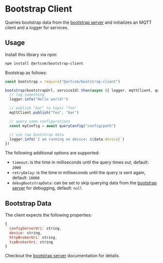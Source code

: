 # Bootstrap Client

Queries bootstrap data from the [bootstrap server](https://github.com/artcom/bootstrap-server) and initializes an MQTT client and a logger for services.

## Usage

Install this library via npm:
```bash
npm install @artcom/bootstrap-client
```

Bootstrap as follows:
```javascript
const bootstrap = require("@artcom/bootstrap-client")

bootstrap(bootstrapUrl, serviceId).then(async ({ logger, mqttClient, queryConfig, data }) => {
  // log something
  logger.info("Hello world!")

  // publish "bar" to topic "foo"
  mqttClient.publish("foo", "bar")

  // query some configurations
  const myConfig = await queryConfig("config/path")

  // use raw bootstrap data
  logger.info(`I am running on device: ${data.device}`)
})
```
The following additional options are supported:
* `timeout`: is the time in milliseconds until the query times out, default: `2000`
* `retryDelay`: is the time in milliseconds until the query is sent again, default: `10000`
* `debugBootstrapData`: can be set to skip querying data from the [bootstrap server](https://github.com/artcom/bootstrap-server) for debugging, default: `null`

## Bootstrap Data

The client expects the following properties:

```javascript
{
  configServerUri: string,
  device: string,
  httpBrokerUri: string,
  tcpBrokerUri: string
}
```

Checkout the [bootstrap server](https://github.com/artcom/bootstrap-server) documentation for details.

